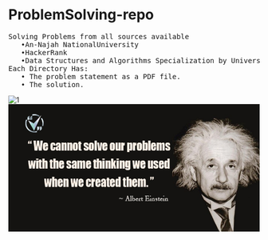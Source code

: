 # ProblemSolving-repo
<pre>
Solving Problems from all sources available 
   •An-Najah NationalUniversity
   •HackerRank
   •Data Structures and Algorithms Specialization by University of California and HSE University, Moscow, Russia.
Each Directory Has:
   • The problem statement as a PDF file.
   • The solution.
</pre>

![1](https://veeroesquotes.com/wp-content/uploads/2018/11/quote-60.jpg)
![](problemSolving.jpeg)
